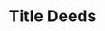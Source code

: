 ---
layout: post
title: "Title Deeds"
description: "For a decade now, Ruby Hembrom has been publishing stories that aim to get close to the lived experience of Adivasis. Her own life story reflects the big themes of that project."
link: https://fiftytwo.in/story/title-deeds/
---